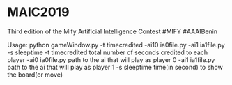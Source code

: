 # MAIC2019
Third edition of the Mify Artificial Intelligence Contest #MIFY #AAAIBenin

Usage: python gameWindow.py -t timecredited -ai10 ia0file.py -ai1 ia1file.py -s sleeptime
      -t timecredited
          total number of seconds credited to each player
      -ai0 ia0file.py
          path to the ai that will play as player 0
      -ai1 ia1file.py
           path to the ai that will play as player 1
      -s sleeptime
           time(in second) to show the board(or move)
